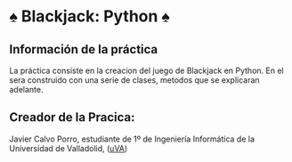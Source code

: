 # ♠️ Blackjack: Python ♠️
## Información de la práctica
La práctica consiste en la creacion del juego de Blackjack en Python. En el sera construido con una serie de clases, metodos que se explicaran adelante.



## Creador de la Pracica:
Javier Calvo Porro, estudiante de 1º de Ingeniería Informática de la Universidad de Valladolid, ([uVA](https://www.inf.uva.es/))